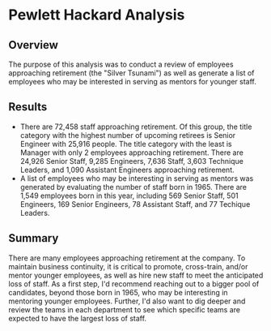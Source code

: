 # Pewlett Hackard Analysis
## Overview
The purpose of this analysis was to conduct a review of employees approaching retirement (the "Silver Tsunami") as well as generate a list of employees who may be interested in serving as mentors for younger staff.

## Results
- There are 72,458 staff approaching retirement. Of this group, the title category with the highest number of upcoming retirees is Senior Engineer with 25,916 people. The title category with the least is Manager with only 2 employees approaching retirement. There are 24,926 Senior Staff, 9,285 Engineers, 7,636 Staff, 3,603 Technique Leaders, and 1,090 Assistant Engineers approaching retirement. 
- A list of employees who may be interesting in serving as mentors was generated by evaluating the number of staff born in 1965. There are 1,549 employees born in this year, including 569 Senior Staff, 501 Engineers, 169 Senior Engineers, 78 Assistant Staff, and 77 Techique Leaders. 

## Summary
There are many employees approaching retirement at the company. To maintain business continuity, it is critical to promote, cross-train, and/or mentor younger employees, as well as hire new staff to meet the anticipated loss of staff. As a first step, I'd recommend reaching out to a bigger pool of candidates, beyond those born in 1965, who may be interesting in mentoring younger employees. Further, I'd also want to dig deeper and review the teams in each department to see which specific teams are expected to have the largest loss of staff. 
